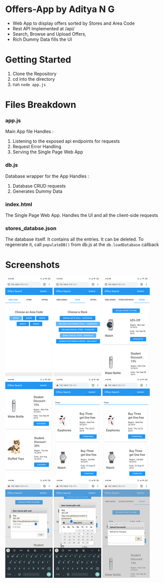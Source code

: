 # Offers-App by Aditya N G
- Web App to display offers sorted by Stores and Area Code
- Rest API Implemented at /api/
- Search, Browse and Upload Offers,
- Rich Dummy Data fills the UI

# Getting Started
1. Clone the Repository
2. cd into the directory
3. run `node app.js`

# Files Breakdown
### app.js
Main App file
Handles :
1. Listening to the exposed api endpoints for requests
2. Request Error Handling
3. Serving the Single Page Web App

### db.js
Database wrapper for the App
Handles :
1. Database CRUD requests
2. Generates Dummy Data

### index.html
The Single Page Web App. Handles the UI and all the client-side requests

### stores_databse.json
The database itself. It contains all the entries. It can be deleted. To regenerate it, call `populateDB()` from db.js at the `db.loadDatabase` callback

# Screenshots
![](https://raw.githubusercontent.com/AdityaNG/Offers-App/master/Screenshots/0.png)
![](https://raw.githubusercontent.com/AdityaNG/Offers-App/master/Screenshots/1.png)
![](https://raw.githubusercontent.com/AdityaNG/Offers-App/master/Screenshots/2.png)
![](https://raw.githubusercontent.com/AdityaNG/Offers-App/master/Screenshots/3.png)
![](https://raw.githubusercontent.com/AdityaNG/Offers-App/master/Screenshots/4.png)
![](https://raw.githubusercontent.com/AdityaNG/Offers-App/master/Screenshots/5.png)
![](https://raw.githubusercontent.com/AdityaNG/Offers-App/master/Screenshots/6.png)
![](https://raw.githubusercontent.com/AdityaNG/Offers-App/master/Screenshots/7.png)
![](https://raw.githubusercontent.com/AdityaNG/Offers-App/master/Screenshots/8.png)